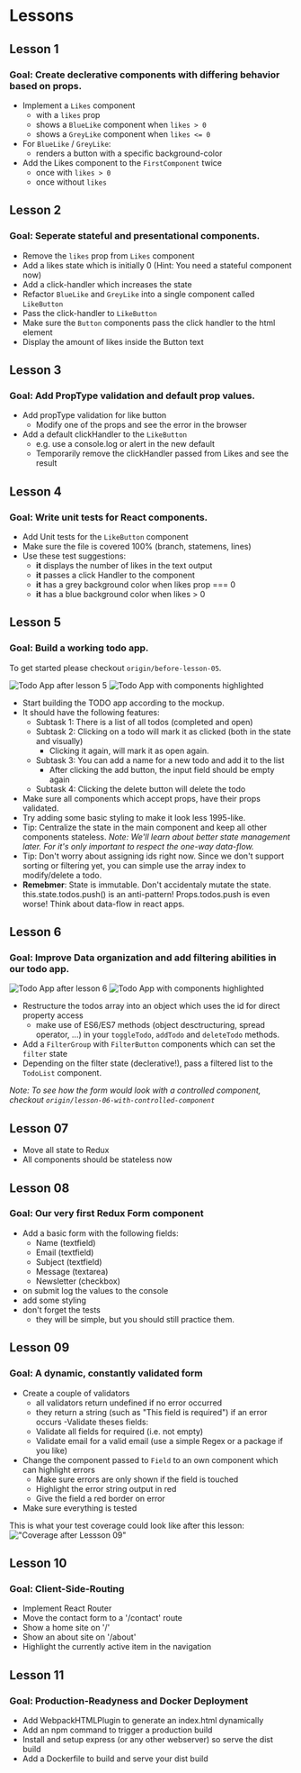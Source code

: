 # Lessons

## Lesson 1

### Goal: Create declerative components with differing behavior based on props.

- Implement a `Likes` component
  - with a `likes` prop
  - shows a `BlueLike` component when `likes > 0`
  - shows a `GreyLike` component when `likes <= 0`
- For `BlueLike` / `GreyLike`:
  - renders a button with a specific background-color
- Add the Likes component to the `FirstComponent` twice
  - once with `likes > 0`
  - once without `likes`


## Lesson 2

### Goal: Seperate stateful and presentational components.

- Remove the `likes` prop from `Likes` component
- Add a likes state which is initially 0 (Hint: You need a stateful component now)
- Add a click-handler which increases the state
- Refactor `BlueLike` and `GreyLike` into a single component called `LikeButton`
- Pass the click-handler to `LikeButton`
- Make sure the `Button` components pass the click handler to the html element
- Display the amount of likes inside the Button text


## Lesson 3

### Goal: Add PropType validation and default prop values.

- Add propType validation for like button
  - Modify one of the props and see the error in the browser
- Add a default clickHandler to the `LikeButton`
  - e.g. use a console.log or alert in the new default
  - Temporarily remove the clickHandler passed from Likes and see the result


## Lesson 4

### Goal: Write unit tests for React components.

- Add Unit tests for the `LikeButton` component
- Make sure the file is covered 100% (branch, statemens, lines)
- Use these test suggestions:
  - **it** displays the number of likes in the text output
  - **it** passes a click Handler to the component
  - **it** has a grey background color when likes prop === 0
  - **it** has a blue background color when likes > 0

## Lesson 5

### Goal: Build a working todo app.

To get started please checkout `origin/before-lesson-05`.

![](images/todoApp.png "Todo App after lesson 5") ![](images/todoAppHighlights.png "Todo App with components highlighted")


- Start building the TODO app according to the mockup.
- It should have the following features:
  - Subtask 1: There is a list of all todos (completed and open)
  - Subtask 2: Clicking on a todo will mark it as clicked (both in the state and visually)
    - Clicking it again, will mark it as open again.
  - Subtask 3: You can add a name for a new todo and add it to the list
    - After clicking the add button, the input field should be empty again
  - Subtask 4: Clicking the delete button will delete the todo
- Make sure all components which accept props, have their props validated.
- Try adding some basic styling to make it look less 1995-like.
- Tip: Centralize the state in the main component and keep all other components stateless.
  *Note: We'll learn about better state management later. For it's only important to respect the one-way data-flow.*
- Tip: Don't worry about assigning ids right now. Since we don't support sorting or filtering yet, you can simple use the array index to modify/delete a todo.
- **Remebmer**: State is immutable. Don't accidentaly mutate the state. this.state.todos.push() is an anti-pattern! Props.todos.push is even worse! Think about data-flow in react apps.

## Lesson 6

### Goal: Improve Data organization and add filtering abilities in our todo app.

![](images/todoAppFilter.png "Todo App after lesson 6") ![](images/todoAppFilterHighlights.png "Todo App with components highlighted")

- Restructure the todos array into an object which uses the id for direct property access
  - make use of ES6/ES7 methods (object desctructuring, spread operator, ...) in your `toggleTodo`, `addTodo` and `deleteTodo` methods.
- Add a `FilterGroup` with `FilterButton` components which can set the `filter` state
- Depending on the filter state (declerative!), pass a filtered list to the `TodoList` component.

*Note: To see how the form would look with a controlled component, checkout `origin/lesson-06-with-controlled-component`*

## Lesson 07

- Move all state to Redux
- All components should be stateless now

## Lesson 08

### Goal: Our very first Redux Form component

- Add a basic form with the following fields:
  - Name (textfield)
  - Email (textfield)
  - Subject (textfield)
  - Message (textarea)
  - Newsletter (checkbox)
- on submit log the values to the console
- add some styling
- don't forget the tests
  - they will be simple, but you should still practice them.

## Lesson 09

### Goal: A dynamic, constantly validated form

- Create a couple of validators
  - all validators return undefined if no error occurred
  - they return a string (such as "This field is required") if an error occurs
-Validate theses fields:
  - Validate all fields for required (i.e. not empty)
  - Validate email for a valid email (use a simple Regex or a package if you like)
- Change the component passed to `Field` to an own component which can highlight errors
  - Make sure errors are only shown if the field is touched
  - Highlight the error string output in red
  - Give the field a red border on error
- Make sure everything is tested

This is what your test coverage could look like after this lesson:
!["Coverage after Lessson 09"](images/lesson09-coverage.png)

## Lesson 10

### Goal: Client-Side-Routing

- Implement React Router
- Move the contact form to a '/contact' route
- Show a home site on '/'
- Show an about site on '/about'
- Highlight the currently active item in the navigation

## Lesson 11

### Goal: Production-Readyness and Docker Deployment

- Add WebpackHTMLPlugin to generate an index.html dynamically
- Add an npm command to trigger a production build
- Install and setup express (or any other webserver) so serve the dist build
- Add a Dockerfile to build and serve your dist build
